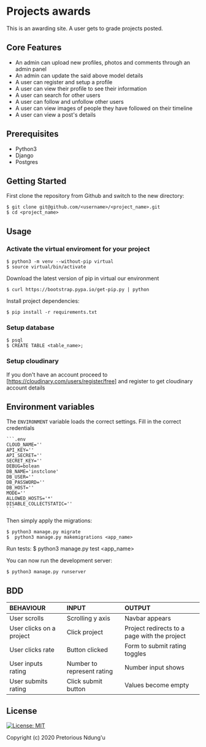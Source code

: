 # Projects awards
This is an awarding site. A user gets to grade projects posted.


## Core Features

* An admin can upload new profiles, photos and comments through an admin panel
* An admin can update the said above model details
* A user can register and setup a profile
* A user can view their profile to see their information
* A user can search for other users
* A user can follow and unfollow other users
* A user can view images of people they have followed on their timeline
* A user can view a post's details

## Prerequisites

* Python3
* Django
* Postgres

## Getting Started

First clone the repository from Github and switch to the new directory:

    $ git clone git@github.com/<username>/<project_name>.git
    $ cd <project_name>

## Usage

### Activate the virtual enviroment for your project

    $ python3 -m venv --without-pip virtual
    $ source virtual/bin/activate

Download the latest version of pip in virtual our environment

    $ curl https://bootstrap.pypa.io/get-pip.py | python

Install project dependencies:

    $ pip install -r requirements.txt

### Setup database

    $ psql
    $ CREATE TABLE <table_name>;

### Setup cloudinary

If you don't have an account proceed to [https://cloudinary.com/users/register/free] and register to get cloudinary account details

## Environment variables

The `ENVIRONMENT` variable loads the correct settings. Fill in the correct credentials

    ```.env
    CLOUD_NAME=''
    API_KEY=''
    API_SECRET=''
    SECRET_KEY=''
    DEBUG=bolean
    DB_NAME='instclone'
    DB_USER=''
    DB_PASSWORD=''
    DB_HOST=''
    MODE=''
    ALLOWED_HOSTS='*'
    DISABLE_COLLECTSTATIC=''
    ```

Then simply apply the migrations:

    $ python3 manage.py migrate
    $  python3 manage.py makemigrations <app_name>

Run tests:
    $ python3 manage.py test <app_name>

You can now run the development server:

    $ python3 manage.py runserver

## BDD

| BEHAVIOUR    | INPUT   |  OUTPUT |
| :------------- | :------------- | :--------------- |
| User scrolls | Scrolling y axis | Navbar appears |
| User clicks on a project | Click project | Project redirects to a page with the project|
| User clicks rate | Button clicked | Form to submit rating toggles|
| User inputs rating |  Number to represent rating | Number input shows |
| User submits rating | Click submit button  | Values become empty |

## License

[![License: MIT](https://img.shields.io/badge/License-MIT-yellow.svg)](https://opensource.org/licenses/MIT)

Copyright (c) 2020 Pretorious Ndung'u
